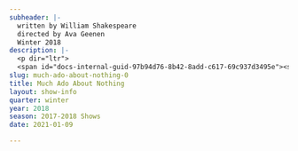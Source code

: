 ```yaml
---
subheader: |-
  written by William Shakespeare
  directed by Ava Geenen
  Winter 2018
description: |-
  <p dir="ltr">
  <span id="docs-internal-guid-97b94d76-8b42-8add-c617-69c937d3495e"><span>In a world of digital accessibility, how have humans evolved living under constant social scrutiny? Experience one of Shakespeare’s classic comedies, reimagined within the confines of a single Mediterranean villa. The proximity of peers allows for romances to blossom, but also encourages an atmosphere of eavesdropping and scheming to ensue.</span></span></p><h4 class="mt-2 mb-2">Cast</h4> <p><span data-sheets-userformat="0}" data-sheets-value="&quot;Tess Gundlah (Leonata) is a second year at the College who is pursuing a double major in English and Theatre and Performance Studies. During her time at the University, she has performed with the Dean's Men in Comedy of Errors (Angelo), Weekend of Workshops in Pericles, But Marxist (Marx, Lysimachus, and others), and more recently Commedia dell'Arte (Flaminia) as well as the cast of Peter and the Starcatcher (Prentiss). She is excited to be working with the Dean's Men once again, particularly on one of her favorite Shakespeare plays! &quot;}"><strong>Tess Gundlah</strong> (Leonata) is a second year at the College who is pursuing a double major in English and Theatre and Performance Studies. During her time at the University, she has performed with the Dean's Men in <em>Comedy of Errors</em> (Angelo), Weekend of Workshops in <em>Pericles, But Marxist</em> (Marx, Lysimachus, and others), and more recently Commedia dell'Arte (Flaminia) as well as the cast of <em>Peter And The Starcatcher</em> (Prentiss). She is excited to be working with the Dean's Men once again, particularly on one of her favorite Shakespeare plays! </span></p><p><span data-sheets-userformat="0}" data-sheets-value="&quot;Lucia Geng (Verges) is a first-year student in the College who is very excited to be in her first Dean's Men and University Theater production. &quot;}"><strong>Lucia Geng</strong> (Verges) is a first year student in the College who is very excited to be in her first Dean's Men and University Theater production. </span></p> <p><span data-sheets-userformat="0}" data-sheets-value="&quot;Margaret Glazier (Beatrice) is a third year English Language and Literature and Political Science major. She has previously worked on The Misanthrope (Célimène), As You Like It (Oliver), LEAR (Cordelia), The Children's Hour (Karen), Watch Your Language, C**t (Sam),  The Merchant of Venice (Shylock), Romeo and Juliet (Sister Laura) and Hamlet (Claudius). &quot;}"><strong>Margaret Glazier</strong> (Beatrice) is a third year English Language and Literature and Political Science major. She has previously worked on <em>The Misanthrope</em> (Célimène), <em>As You Like It</em> (Oliver), <em>LEAR</em> (Cordelia), <em>The Children's Hour</em> (Karen), <em>Watch Your Language, C**t</em> (Sam), <em>The Merchant of Venice</em> (Shylock), <em>Romeo and Juliet</em> (Sister Laura) and <em>Hamlet</em> (Claudius). </span></p><p><span data-sheets-userformat="0}" data-sheets-value="&quot;Katie DeLong (Hero) is a first year Biology major. She has previously worked on Next To Normal (Assistant Director) and is thrilled to be working in the Dean's Men this quarter. &quot;}"><strong>Katie DeLong</strong> (Hero) is a first year Biology major. She has previously worked on <em>Next To Normal</em> (Assistant Director) and is thrilled to be working in the Dean's Men this quarter. </span></p><p><span data-sheets-userformat="0}" data-sheets-value="&quot;Dhiraj Patel (Don Pedro) is a first-year Psychology major on the Pre-med track. He has been in UT's production of Peter and the Starcatcher and is super excited to be performing a Shakespeare play for the first time!&quot;}"><strong>Dhiraj Patel</strong> (Don Pedro) is a first-year Psychology major on the Pre-Med track. He was in UT's production of <em>Peter And The Starcatcher</em> and is super excited to be performing a Shakespeare play for the first time!</span></p> <p><span data-sheets-userformat="0}" data-sheets-value='"Belen Edwards (Don John) is a second year English major. She has previously worked on Iphigenia and Other Daughters (Chorus), She Kills Monsters (Evil Tina/Narrator), As You Like It (Silvius), and Mr Burns, a Post-Electric Play (Assistant Set Designer)."}'><strong>Belen Edwards</strong> (Don John) is a second year English major. She has previously worked on <em>Iphigenia and Other Daughters</em> (Chorus), <em>She Kills Monsters</em> (Evil Tina/Narrator), <em>As You Like It </em>(Silvius), and <em>Mr Burns, a post-electric play</em> (Assistant Set Designer).</span></p> <p><strong>Sam Jacobson</strong> (Benedick) is a student in the college.</p> <p><span data-sheets-userformat="0}" data-sheets-value='"Leo Wehner (Claudio) is a first year at the college. He is currently working diligently towards a major in “who knows?” This is his first production with University Theater and the Dean’s Men, though he was active in his high school’s theater department. Surely at the start of a long and illustrious college acting career, he is looking forward to becoming more involved with theater at the university."}'><strong>Leo Wehner</strong> (Claudio) is a first year at the college. He is currently working diligently towards a major in “who knows?” This is his first production with University Theater and the Dean’s Men, though he was active in his high school’s theater department. Surely at the start of a long and illustrious college acting career, he is looking forward to becoming more involved with theater at the university.</span></p><p><span data-sheets-userformat="0}" data-sheets-value='"Shreya Shettigar (Antonio) is a first-year aspiring Economics major with a Cinema and Media Studies and/or Creative Writing minor. She participated in UT in the fall quarter, acting as Pat Sweeney in The Rope- A Weekend of Workshops. She is very excited to perform in her first mainstage show. "}'><strong>Shreya Shettigar</strong> (Antonio) is a first year aspiring Economics major with a Cinema and Media Studies and/or Creative Writing minor. She participated in UT in fall quarter, acting as Pat Sweeney in A Weekend of Workshops: <em>The Rope</em>. She is very excited to perform in her first mainstage show. </span></p><p><span data-sheets-userformat="0}" data-sheets-value='"Thomas Noriega (Borachio) is a second year Philosophy major. He has worked on After the Revolution (Ben), Henry VI (Gloucester/Edward VI), King Lear (Lear), and Julius Caesar (Mark Antony)."}'><strong>Thomas Noriega</strong> (Borachio) is a second year Philosophy major. He has worked on <em>After the Revolution</em> (Ben), <em>Henry VI</em> (Gloucester/Edward VI), <em>King Lear</em> (Lear), and <em>Julius Caesar</em> (Mark Antony).</span></p><p><span data-sheets-userformat="0}" data-sheets-value='"Charlie Wiland (Margaret) is a first year student studying Linguistics and Philosophy. She got involved with theater in high school with a teen Shakespeare group. She is very excited to be in her first University Theater show!"}'><strong>Charlie Wiland</strong> (Margaret) is a first year student studying Linguistics and Philosophy. She got involved with theater in high school with a teen Shakespeare group. She is very excited to be in her first University Theater show!</span></p><p><strong>Olenka Wellisz</strong> (Ursula) is a student in the college.</p><p><span data-sheets-userformat="0}" data-sheets-value='"Elizabeth Ombrellaro (Dogberry), most commonly known as Liz on campus, is a first year that has no idea what she is doing with her life. She has previously worked on Peter and the starcatcher (Teddy)  and numerous other plays from highschool, notably a show called Umbrella which closely resembles her last name. She also closely resembles Dogberry, as saying the wrong words is her specialty."}'><strong>Elizabeth Ombrellaro</strong> (Dogberry), most commonly known as Liz on campus, is a first year that has no idea what she is doing with her life. She has previously worked on <em>Peter And The Starcatcher</em> (Teddy) and numerous other plays from highschool, notably a show called <em>Umbrella</em> which closely resembles her last name. She also closely resembles Dogberry, as saying the wrong words is her specialty.</span></p><p><span data-sheets-userformat="0}" data-sheets-value='"Claire Thomas is a second year Creative Writing major. This is her first production at UChicago, although she was very involved in theater during high school. She realized that she missed it a lot during an existential crisis last summer, and is excited to finally be onstage again and to become more involved with University Theater."}'><strong>Claire Thomas </strong>(Sister Francis) is a second year Creative Writing major. This is her first production at UChicago, although she was very involved in theater during high school. She realized that she missed it a lot during an existential crisis last summer, and is excited to finally be onstage again and to become more involved with University Theater.</span></p><h4 class="mt-2 mb-2">Production Staff</h4> <p><span data-sheets-userformat="0}" data-sheets-value='"Ava is a second year philosophy and psychology major at the university. She previously acted in As You Like It (Celia), The Children’s Hour (Rosalie), and Dusk Before Fireworks (Kit). She also studied theater in highschool at Baltimore School for the Arts. "}'><strong>Ava Geenen </strong>(Director) is a second year Philosophy and Psychology major. She previously acted in <em>As You Like It</em> (Celia), <em>The Children’s Hour</em> (Rosalie), and <em>Dusk Before Fireworks</em> (Kit). She also studied theater in highschool at Baltimore School for the Arts. </span></p><p><span data-sheets-userformat="0}" data-sheets-value='"Anna Aguiar Kosicki (Stage Manager) is a second year in the College double majoring in Public Policy and Economics; most recent UT credits include As You Like It (Makeup Designer/Wardrobe), A Weekend of Workshops- The Importance of Being Earnest (Director), and She Kills Monsters (Assistant Stage Manager), in addition to sitting on UT Committee. "}'><strong>Anna Aguiar Kosicki</strong> (Stage Manager) is a second year in the College double majoring in Public Policy and Economics; most recent UT credits include <em>As You Like It</em> (Makeup Designer/Wardrobe), A Weekend of Workshops: <em>The Importance of Being Earnest</em> (Director), and <em>She Kills Monsters</em> (Assistant Stage Manager), in addition to sitting on UT Committee. </span></p><p><span data-sheets-userformat="0}" data-sheets-value='"Noah McCarthy (Production Manager) is a second year English and Economics major. He previously worked on As You Like It (Assistant Production Manager)."}'><strong>Noah McCarthy</strong> (Production Manager) is a second year English and Economics major. He previously worked on <em>As You Like It</em> (Assistant Production Manager).</span></p><p><span data-sheets-userformat="0}" data-sheets-value="&quot;Lucas Asher, the Lighting Designer, is a second year Geophysical Sciences and History major. He has previously worked on As You Like It (Fall 2017) and She Kills Monsters (Spring 2017) as Assistant Lighting Designer. He is very excited to be working with the Dean's Men.&quot;}"><strong>Lucas Asher</strong> (Lighting Designer) is a second year Geophysical Sciences and History major. He has previously worked on <em>As You Like It</em> and <em>She Kills Monsters</em> as Assistant Lighting Designer. He is very excited to be working with the Dean's Men.</span></p><p><strong>Jacob Spiegel</strong> (Sound Designer) is a second year Computer Science and TAPS major. He has previously worked on <em>A Weekend Of Workshops: Matt &amp; Ben</em> (Director), <em>As You Like It</em> (Sound Designer), <em>Comedy Of Errors</em> (Assistant Sound Designer), and <em>Mr Burns, a post-electric play</em> (Auxiliary Percussion/Assistant Set Designer).</p> <p><span data-sheets-userformat="0}" data-sheets-value='"Clare Kemmerer is the costume designer for Much Ado About Nothing, and a second year religion major. She previously worked on As You Like It as an assistant costumer. "}'><strong>Clare Kemmerer</strong> (Costume Designer) is a second year religion major. She previously worked on <em>As You Like It</em> (Assistant Costume Designer). </span></p><p><span data-sheets-userformat="0}" data-sheets-value="&quot;Emily Lynch (Props Designer) is a second year studying English and Political Science. Previous credits include The Merchant of Venice (Salerio), Circe (Kitty), The Children's Hour (Peggy/Agatha), As You Like It (Director), The Misanthrope (Assistant Director), and Matt and Ben (Matt). She is also a member of UT Committee.&quot;}"><strong>Emily Lynch</strong> (Props Designer) is a second year studying English and Political Science. Previous credits include <em>The Merchant of Venice</em> (Salerio), <em>Circe</em> (Kitty), <em>The Children's Hour</em> (Peggy/Agatha), <em>As You Like It</em> (Director), <em>The Misanthrope</em> (Assistant Director), and <em>Matt &amp; Ben</em> (Matt). She is also a member of UT Committee.</span></p> <p><strong>Edwin Gavis</strong> (Scenic Designer) is a student in the college.</p> <p><span data-sheets-userformat="0}" data-sheets-value='"Maxine King (Assistant Scenic Designer) is a first year intended Math and Computer Science major. She has previously worked on As You Like It (Assistant Props Designer), and Much Ado About Nothing is her favorite Shakespeare play!"}'><strong>Maxine King</strong> (Associate Scenic Designer) is a first year intended Math and Computer Science major. She has previously worked on <em>As You Like It</em> (Assistant Props Designer), and <em>Much Ado About Nothing</em> is her favorite Shakespeare play!</span></p> <p><span data-sheets-userformat="0}" data-sheets-value='"Ian Grant-Funck (dramaturg) was once considered the eighth funniest child in the state of Illinois - it was his greatest achievement. He serves at the pleasure of the Dean’s Men."}'><strong>Ian Grant-Funck</strong> (Dramaturg) was once considered the eighth funniest child in the state of Illinois - it was his greatest achievement. He serves at the pleasure of the Dean’s Men.</span></p><p><strong>Faith Shepard</strong> (Music Director) is a student in the college.</p><p><span data-sheets-userformat="0}" data-sheets-value=' A Post-Electric Play. "}'><strong>Hana Eldessouky</strong> (Committee Liaison) is a second year English and Anthropology major. She has previously worked on <em>As You Like It</em>, <em>She Kills Monsters</em>, and <em>Mr Burns, a post-electric play</em>. </span></p><p><span data-sheets-userformat="0}" data-sheets-value='"musa bouderdaben (tech staff liaison) is a fourth year gender studies major. He has worked on a plethora of shows with University Theater, usually in the role of lighting designer, although occasionally joining in direction or acting. "}'><strong>musa bouderdaben</strong> (Tech Staff Liaison) is a fourth year gender studies major. He has worked on a plethora of shows with University Theater, usually in the role of lighting designer, although occasionally joining in direction or acting. </span></p><p><span data-sheets-userformat="0}" data-sheets-value='"Caitlyn Klum (Assistant Director) is a first year prospective Creative Writing and Fundamentals major. She has previously worked on As You Like It (Phebe). "}'><strong>Caitlyn Klum</strong> (Assistant Director) is a first year prospective Creative Writing and Fundamentals major. She has previously worked on <em>As You Like It</em> (Phebe).</span></p><p><span data-sheets-userformat="0}" data-sheets-value="&quot;Sophia Lubarr (Assistant Production Manager) is a second year Computer Science and Art History major. She has also worked on Antigonick (Dramaturg), As You Like It (Assistant Director), and Comedy of Errors (Assistant Stage Manager). Sophia is a member of Occam's Razor.&quot;}"><strong>Sophia Lubarr</strong> (Assistant Production Manager) is a second year Computer Science and Art History major. She has also worked on <em>Antigonick</em> (Dramaturg), <em>As You Like It</em> (Assistant Director), and <em>Comedy of Errors</em> (Assistant Stage Manager). Sophia is a member of Occam's Razor.</span></p> <p><strong>Sam Sobel</strong> (Assistant Stage Manager) is a student in the college.</p><p><strong>Alex Scott Zhou </strong>(Assistant Sound Designer) is a student in the college.</p><p><strong>Sam Clark</strong> (Assistant Lighting Designer) is a student in the college.</p><p><strong>Sofia Collins</strong> (Assistant Props Designer) is a student in the college.</p><p><span data-sheets-userformat="0}" data-sheets-value='"Laura Parker (Assistant Costume Designer) is a second year Environmental Studies and EALC double major. She is thrilled to be participating in her first UT/Dean’s Men production.  She has previously worked on Fire Escape Films and Maroon TV projects. "}'><strong>Laura Parker</strong> (Assistant Costume Designer) is a second year Environmental Studies and EALC double major. She is thrilled to be participating in her first UT/Dean’s Men production. She has previously worked on Fire Escape Films and Maroon TV projects. </span></p> <p><strong>Brooke Nagler</strong> (Assistant Costume Designer) is a student in the college.</p>
slug: much-ado-about-nothing-0
title: Much Ado About Nothing
layout: show-info
quarter: winter
year: 2018
season: 2017-2018 Shows
date: 2021-01-09

---
```


